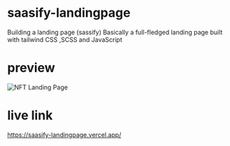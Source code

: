 # saasify-landingpage
Building a landing page (sassify)
Basically a full-fledged landing page built with tailwind CSS ,SCSS and JavaScript

# preview
![NFT Landing Page](https://user-images.githubusercontent.com/71198309/202300350-8c96627b-0a53-45d8-895e-ccda63dd2aa0.jpg)

# live link
https://saasify-landingpage.vercel.app/
